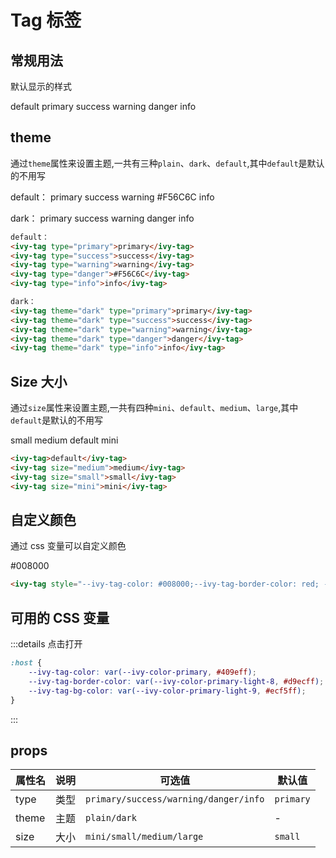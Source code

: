 # Tag 标签

## 常规用法

默认显示的样式

<ivy-tag>default</ivy-tag>
<ivy-tag type="primary">primary</ivy-tag>
<ivy-tag type="success">success</ivy-tag>
<ivy-tag type="warning">warning</ivy-tag>
<ivy-tag type="danger">danger</ivy-tag>
<ivy-tag type="info">info</ivy-tag>


## theme

通过`theme`属性来设置主题,一共有三种`plain`、`dark`、`default`,其中`default`是默认的不用写

default：
<ivy-tag type="primary">primary</ivy-tag>
<ivy-tag type="success">success</ivy-tag>
<ivy-tag type="warning">warning</ivy-tag>
<ivy-tag type="danger">#F56C6C</ivy-tag>
<ivy-tag type="info">info</ivy-tag>

dark：
<ivy-tag theme="dark" type="primary">primary</ivy-tag>
<ivy-tag theme="dark" type="success">success</ivy-tag>
<ivy-tag theme="dark" type="warning">warning</ivy-tag>
<ivy-tag theme="dark" type="danger">danger</ivy-tag>
<ivy-tag theme="dark" type="info">info</ivy-tag>

```html
default：
<ivy-tag type="primary">primary</ivy-tag>
<ivy-tag type="success">success</ivy-tag>
<ivy-tag type="warning">warning</ivy-tag>
<ivy-tag type="danger">#F56C6C</ivy-tag>
<ivy-tag type="info">info</ivy-tag>

dark：
<ivy-tag theme="dark" type="primary">primary</ivy-tag>
<ivy-tag theme="dark" type="success">success</ivy-tag>
<ivy-tag theme="dark" type="warning">warning</ivy-tag>
<ivy-tag theme="dark" type="danger">danger</ivy-tag>
<ivy-tag theme="dark" type="info">info</ivy-tag>
```

## Size 大小

通过`size`属性来设置主题,一共有四种`mini`、`default`、`medium`、`large`,其中`default`是默认的不用写

<ivy-tag size="large">small</ivy-tag>
<ivy-tag size="medium">medium</ivy-tag>
<ivy-tag>default</ivy-tag>
<ivy-tag size="mini">mini</ivy-tag>

```html
<ivy-tag>default</ivy-tag>
<ivy-tag size="medium">medium</ivy-tag>
<ivy-tag size="small">small</ivy-tag>
<ivy-tag size="mini">mini</ivy-tag>
```

## 自定义颜色

通过 css 变量可以自定义颜色

<ivy-tag style="--ivy-tag-color: #008000;--ivy-tag-border-color: red; --ivy-tag-bg-color: white;">#008000</ivy-tag>

```html
<ivy-tag style="--ivy-tag-color: #008000;--ivy-tag-border-color: red; --ivy-tag-bg-color: white;">#008000</ivy-tag>
```

## 可用的 CSS 变量

:::details 点击打开
```css
:host {
    --ivy-tag-color: var(--ivy-color-primary, #409eff);
    --ivy-tag-border-color: var(--ivy-color-primary-light-8, #d9ecff);
    --ivy-tag-bg-color: var(--ivy-color-primary-light-9, #ecf5ff);
}
```
:::

## props

| 属性名     | 说明  | 可选值                            | 默认值       |
|---------|-----|---------------------------------------|-----------|
| type    | 类型  | `primary/success/warning/danger/info` | `primary` |
| theme   | 主题  | `plain/dark`                          | -         |
| size    | 大小  | `mini/small/medium/large`             | `small`   |